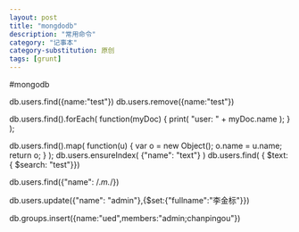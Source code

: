 ```yaml
---
layout: post
title: "mongdodb"
description: "常用命令"
category: "记事本"
category-substitution: 原创
tags: [grunt]
---
```


#mongodb

db.users.find({name:"test"})
db.users.remove({name:"test"})

db.users.find().forEach( function(myDoc) { print( "user: " + myDoc.name ); } );

db.users.find().map( function(u) { var o = new Object(); o.name = u.name; return o; } );
db.users.ensureIndex( {"name": "text"} )
db.users.find( { $text: { $search: "test"}})

db.users.find({"name": /.*m.*/})

db.users.update({"name": "admin"},{$set:{"fullname":"李金标"}})

db.groups.insert({name:"ued",members:"admin;chanpingou"})














